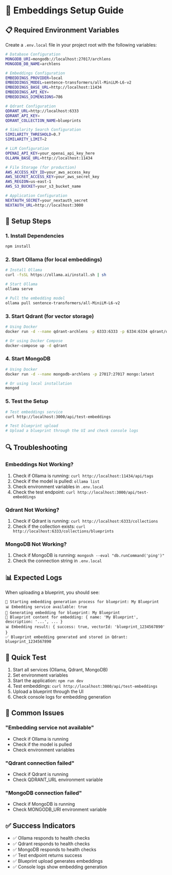 # 🔧 **Embeddings Setup Guide**

## 📋 **Required Environment Variables**

Create a `.env.local` file in your project root with the following variables:

```bash
# Database Configuration
MONGODB_URI=mongodb://localhost:27017/archlens
MONGODB_DB_NAME=archlens

# Embeddings Configuration
EMBEDDINGS_PROVIDER=local
EMBEDDINGS_MODEL=sentence-transformers/all-MiniLM-L6-v2
EMBEDDINGS_BASE_URL=http://localhost:11434
EMBEDDINGS_API_KEY=
EMBEDDINGS_DIMENSIONS=786

# Qdrant Configuration
QDRANT_URL=http://localhost:6333
QDRANT_API_KEY=
QDRANT_COLLECTION_NAME=blueprints

# Similarity Search Configuration
SIMILARITY_THRESHOLD=0.7
SIMILARITY_LIMIT=2

# LLM Configuration
OPENAI_API_KEY=your_openai_api_key_here
OLLAMA_BASE_URL=http://localhost:11434

# File Storage (for production)
AWS_ACCESS_KEY_ID=your_aws_access_key
AWS_SECRET_ACCESS_KEY=your_aws_secret_key
AWS_REGION=us-east-1
AWS_S3_BUCKET=your_s3_bucket_name

# Application Configuration
NEXTAUTH_SECRET=your_nextauth_secret
NEXTAUTH_URL=http://localhost:3000
```

## 🚀 **Setup Steps**

### **1. Install Dependencies**
```bash
npm install
```

### **2. Start Ollama (for local embeddings)**
```bash
# Install Ollama
curl -fsSL https://ollama.ai/install.sh | sh

# Start Ollama
ollama serve

# Pull the embedding model
ollama pull sentence-transformers/all-MiniLM-L6-v2
```

### **3. Start Qdrant (for vector storage)**
```bash
# Using Docker
docker run -d --name qdrant-archlens -p 6333:6333 -p 6334:6334 qdrant/qdrant

# Or using Docker Compose
docker-compose up -d qdrant
```

### **4. Start MongoDB**
```bash
# Using Docker
docker run -d --name mongodb-archlens -p 27017:27017 mongo:latest

# Or using local installation
mongod
```

### **5. Test the Setup**
```bash
# Test embeddings service
curl http://localhost:3000/api/test-embeddings

# Test blueprint upload
# Upload a blueprint through the UI and check console logs
```

## 🔍 **Troubleshooting**

### **Embeddings Not Working?**
1. Check if Ollama is running: `curl http://localhost:11434/api/tags`
2. Check if the model is pulled: `ollama list`
3. Check environment variables in `.env.local`
4. Check the test endpoint: `curl http://localhost:3000/api/test-embeddings`

### **Qdrant Not Working?**
1. Check if Qdrant is running: `curl http://localhost:6333/collections`
2. Check if the collection exists: `curl http://localhost:6333/collections/blueprints`

### **MongoDB Not Working?**
1. Check if MongoDB is running: `mongosh --eval "db.runCommand('ping')"`
2. Check the connection string in `.env.local`

## 📊 **Expected Logs**

When uploading a blueprint, you should see:

```
🔄 Starting embedding generation process for blueprint: My Blueprint
📊 Embedding service available: true
🔄 Generating embedding for blueprint: My Blueprint
📝 Blueprint content for embedding: { name: 'My Blueprint', description: '...', ... }
📊 Embedding result: { success: true, vectorId: 'blueprint_1234567890' }
✅ Blueprint embedding generated and stored in Qdrant: blueprint_1234567890
```

## 🎯 **Quick Test**

1. Start all services (Ollama, Qdrant, MongoDB)
2. Set environment variables
3. Start the application: `npm run dev`
4. Test embeddings: `curl http://localhost:3000/api/test-embeddings`
5. Upload a blueprint through the UI
6. Check console logs for embedding generation

## 🚨 **Common Issues**

### **"Embedding service not available"**
- Check if Ollama is running
- Check if the model is pulled
- Check environment variables

### **"Qdrant connection failed"**
- Check if Qdrant is running
- Check QDRANT_URL environment variable

### **"MongoDB connection failed"**
- Check if MongoDB is running
- Check MONGODB_URI environment variable

## ✅ **Success Indicators**

- ✅ Ollama responds to health checks
- ✅ Qdrant responds to health checks
- ✅ MongoDB responds to health checks
- ✅ Test endpoint returns success
- ✅ Blueprint upload generates embeddings
- ✅ Console logs show embedding generation
